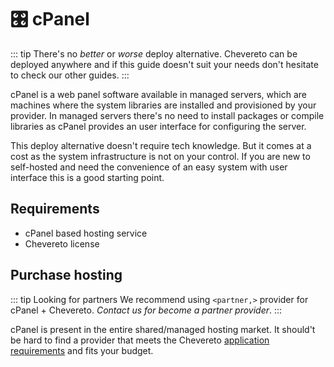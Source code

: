 # 🎛 cPanel

::: tip
There's no *better* or *worse* deploy alternative. Chevereto can be deployed anywhere and if this guide doesn't suit your needs don't hesitate to check our other guides.
:::

cPanel is a web panel software available in managed servers, which are machines where the system libraries are installed and provisioned by your provider. In managed servers there's no need to install packages or compile libraries as cPanel provides an user interface for configuring the server.

This deploy alternative doesn't require tech knowledge. But it comes at a cost as the system infrastructure is not on your control. If you are new to self-hosted and need the convenience of an easy system with user interface this is a good starting point.

## Requirements

* cPanel based hosting service
* Chevereto license

## Purchase hosting

::: tip Looking for partners
We recommend using `<partner,>` provider for cPanel + Chevereto. *Contact us for become a partner provider*.
:::

cPanel is present in the entire shared/managed hosting market. It should't be hard to find a provider that meets the Chevereto [application requirements](php.md) and fits your budget.
